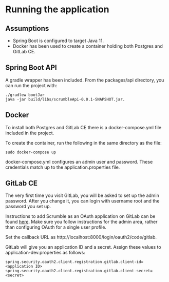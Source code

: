 # Running the application

## Assumptions
* Spring Boot is configured to target Java 11.
* Docker has been used to create a container holding both Postgres and GitLab CE.


## Spring Boot API
A gradle wrapper has been included. From the packages/api directory, you can run the project with:

```
./gradlew bootJar
java -jar build/libs/scrumbleApi-0.0.1-SNAPSHOT.jar.
```

## Docker
To install both Postgres and GitLab CE there is a docker-compose.yml file included in the project.

To create the container, run the following in the same directory as the file:
```
sudo docker-compose up
```
docker-compose.yml configures an admin user and password.
These credentials match up to the application.properties file.

## GitLab CE
The very first time you visit GitLab, you will be asked to set up the admin password. After you change it, you can login with username root and the password you set up.

Instructions to add Scrumble as an OAuth application on GitLab can be found [here](https://docs.gitlab.com/ee/integration/oauth_provider.html).
Make sure you follow instructions for the admin area, rather than configuring OAuth for a single user profile.

Set the callback URL as http://localhost:8000/login/oauth2/code/gitlab.

GitLab will give you an application ID and a secret. Assign these values to application-dev.properties as follows:

```
spring.security.oauth2.client.registration.gitlab.client-id=<application ID>
spring.security.oauth2.client.registration.gitlab.client-secret=<secret>
```
